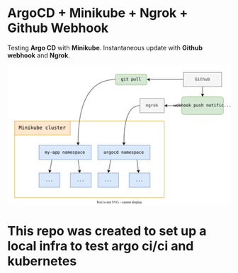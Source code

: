 # ArgoCD + Minikube + Ngrok + Github Webhook

Testing **Argo CD** with **Minikube**. Instantaneous update with **Github webhook** and **Ngrok**.

![architecture.svg](architecture.svg)

# This repo was created to set up a local infra to test argo ci/ci and kubernetes
